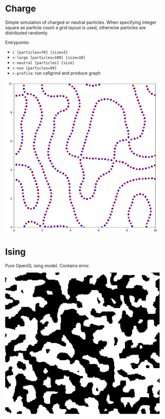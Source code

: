 # Charge

Simple simulation of charged or neutral particles.
When specifying integer square as particle count a grid layout is used, otherwise particles are distributed randomly.

Entrypoints:

 - `c [particles=70] [size=5]`
 - `c-large [particles=100] [size=10]`
 - `c-neutral [particles] [size]`
 - `c-non [particles=99]`
 - `c-profile`: run callgrind and produce graph
 
<img src=charge.png width=500>

# Ising

Pure OpenGL ising model.
Contains error.

<img src=ising.png width=500>
